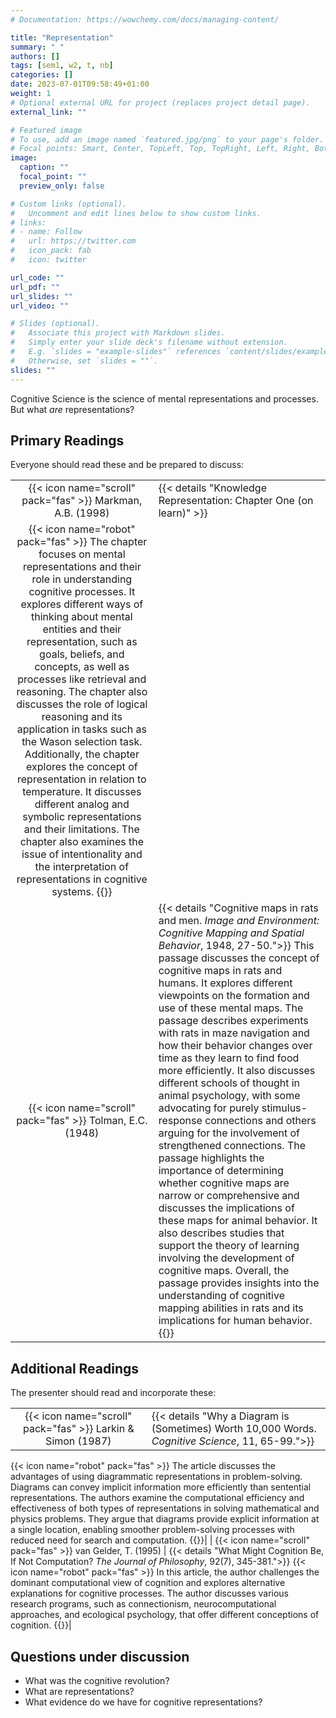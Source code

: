 ```yaml
---
# Documentation: https://wowchemy.com/docs/managing-content/

title: "Representation"
summary: " "
authors: []
tags: [sem1, w2, t, nb]
categories: []
date: 2023-07-01T09:58:49+01:00
weight: 1
# Optional external URL for project (replaces project detail page).
external_link: ""

# Featured image
# To use, add an image named `featured.jpg/png` to your page's folder.
# Focal points: Smart, Center, TopLeft, Top, TopRight, Left, Right, BottomLeft, Bottom, BottomRight.
image:
  caption: ""
  focal_point: ""
  preview_only: false

# Custom links (optional).
#   Uncomment and edit lines below to show custom links.
# links:
# - name: Follow
#   url: https://twitter.com
#   icon_pack: fab
#   icon: twitter

url_code: ""
url_pdf: ""
url_slides: ""
url_video: ""

# Slides (optional).
#   Associate this project with Markdown slides.
#   Simply enter your slide deck's filename without extension.
#   E.g. `slides = "example-slides"` references `content/slides/example-slides.md`.
#   Otherwise, set `slides = ""`.
slides: ""
---
```


Cognitive Science is the science of mental representations and processes. But what *are* representations?

## Primary Readings

Everyone should read these and be prepared to discuss:


|  |  |
|:----:|:-----|
| {{< icon name="scroll" pack="fas" >}} Markman, A.B. (1998) | {{< details "Knowledge Representation: Chapter One (on learn)" >}}
{{< icon name="robot" pack="fas" >}} The chapter focuses on mental representations and their role in understanding cognitive processes. It explores different ways of thinking about mental entities and their representation, such as goals, beliefs, and concepts, as well as processes like retrieval and reasoning. The chapter also discusses the role of logical reasoning and its application in tasks such as the Wason selection task. Additionally, the chapter explores the concept of representation in relation to temperature. It discusses different analog and symbolic representations and their limitations. The chapter also examines the issue of intentionality and the interpretation of representations in cognitive systems. {{</details>}} |
| {{< icon name="scroll" pack="fas" >}} Tolman, E.C. (1948) | {{< details "Cognitive maps in rats and men. *Image and Environment: Cognitive Mapping and Spatial Behavior*, 1948, 27-50.">}} This passage discusses the concept of cognitive maps in rats and humans. It explores different viewpoints on the formation and use of these mental maps. The passage describes experiments with rats in maze navigation and how their behavior changes over time as they learn to find food more efficiently. It also discusses different schools of thought in animal psychology, with some advocating for purely stimulus-response connections and others arguing for the involvement of strengthened connections. The passage highlights the importance of determining whether cognitive maps are narrow or comprehensive and discusses the implications of these maps for animal behavior. It also describes studies that support the theory of learning involving the development of cognitive maps. Overall, the passage provides insights into the understanding of cognitive mapping abilities in rats and its implications for human behavior.  {{</details>}} |





## Additional Readings

The presenter should read and incorporate these:

|  |  |
|:----:|:-----|
| {{< icon name="scroll" pack="fas" >}} Larkin & Simon (1987) | {{< details "Why a Diagram is (Sometimes) Worth 10,000 Words. *Cognitive Science*, 11, 65-99.">}}
 {{< icon name="robot" pack="fas" >}} The article discusses the advantages of using diagrammatic representations in problem-solving. Diagrams can convey implicit information more efficiently than sentential representations. The authors examine the computational efficiency and effectiveness of both types of representations in solving mathematical and physics problems. They argue that diagrams provide explicit information at a single location, enabling smoother problem-solving processes with reduced need for search and computation.
{{</details>}}| 
| {{< icon name="scroll" pack="fas" >}} van Gelder, T. (1995) | {{< details "What Might Cognition Be, If Not Computation? *The Journal of Philosophy*, 92(7), 345-381.">}}
{{< icon name="robot" pack="fas" >}} In this article, the author challenges the dominant computational view of cognition and explores alternative explanations for cognitive processes. The author discusses various research programs, such as connectionism, neurocomputational approaches, and ecological psychology, that offer different conceptions of cognition.
{{</details>}}|

<!-- | {{< icon name="scroll" pack="fas" >}} Gardner, H. (1985) | {{< details "The Mind's New Science: A history of the cognitive revolution Chapter One (on Learn)">}}

{{< icon name="robot" pack="fas" >}} The passage introduces the book "The Mind's New Science" and provides a brief overview of its content. The book focuses on current cognitive-scientific work and aims to explore fundamental philosophical questions. The author highlights the importance of resolving the computational paradox and meeting the cognitive challenge for the future of cognitive science. The book also discusses the historical background of cognitive science, dating back to classical times, and its emergence as a recognized pursuit in the last few decades.{{</details>}}| -->

## Questions under discussion

- What was the cognitive revolution?
- What are representations?
- What evidence do we have for cognitive representations?

